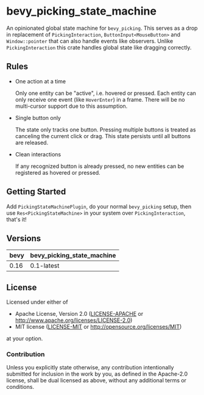 # bevy_picking_state_machine

An opinionated global state machine for `bevy_picking`. This serves as a drop in replacement
of `PickingInteraction`, `ButtonInput<MouseButton>` and `Window::pointer` that can also handle events like observers. Unlike `PickingInteraction` this crate handles global state like dragging correctly.

## Rules

* One action at a time

    Only one entity can be "active", i.e. hovered or pressed.
    Each entity can only receive one event (like `HoverEnter`) in a frame.
    There will be no multi-cursor support due to this assumption.

* Single button only

    The state only tracks one button.
    Pressing multiple buttons is treated as canceling the current click or drag.
    This state persists until all buttons are released.

* Clean interactions

    If any recognized button is already pressed, no new entities can be registered as hovered or pressed.

## Getting Started

Add `PickingStateMachinePlugin`, do your normal `bevy_picking` setup, then use `Res<PickingStateMachine>` in your system over `PickingInteraction`, that's it!

## Versions

| bevy | bevy_picking_state_machine |
|------|----------------------------|
| 0.16 | 0.1-latest                 |

## License

Licensed under either of

* Apache License, Version 2.0 ([LICENSE-APACHE](LICENSE-APACHE) or <http://www.apache.org/licenses/LICENSE-2.0>)
* MIT license ([LICENSE-MIT](LICENSE-MIT) or <http://opensource.org/licenses/MIT>)

at your option.

### Contribution

Unless you explicitly state otherwise, any contribution intentionally submitted
for inclusion in the work by you, as defined in the Apache-2.0 license, shall be dual licensed as above, without any
additional terms or conditions.
